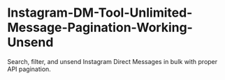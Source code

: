 # Instagram-DM-Tool-Unlimited-Message-Pagination-Working-Unsend
Search, filter, and unsend Instagram Direct Messages in bulk with proper API pagination.
